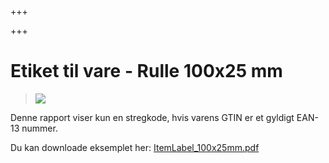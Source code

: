+++

+++
# Etiket til vare - Rulle 100x25 mm

> ![](https://thetis-ims-reports.s3.eu-west-1.amazonaws.com/examples/ItemLabel_100x25mm-1.png)

Denne rapport viser kun en stregkode, hvis varens GTIN er et gyldigt EAN-13 nummer.

Du kan downloade eksemplet her: [ItemLabel_100x25mm.pdf](https://thetis-ims-reports.s3.eu-west-1.amazonaws.com/examples/ItemLabel_100x25mm.pdf "ItemLabel_100x25mm.pdf")